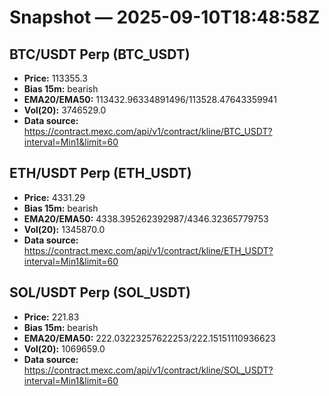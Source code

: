 # Snapshot — 2025-09-10T18:48:58Z

## BTC/USDT Perp (BTC_USDT)
- **Price:** 113355.3
- **Bias 15m:** bearish
- **EMA20/EMA50:** 113432.96334891496/113528.47643359941
- **Vol(20):** 3746529.0
- **Data source:** https://contract.mexc.com/api/v1/contract/kline/BTC_USDT?interval=Min1&limit=60

## ETH/USDT Perp (ETH_USDT)
- **Price:** 4331.29
- **Bias 15m:** bearish
- **EMA20/EMA50:** 4338.395262392987/4346.32365779753
- **Vol(20):** 1345870.0
- **Data source:** https://contract.mexc.com/api/v1/contract/kline/ETH_USDT?interval=Min1&limit=60

## SOL/USDT Perp (SOL_USDT)
- **Price:** 221.83
- **Bias 15m:** bearish
- **EMA20/EMA50:** 222.03223257622253/222.15151110936623
- **Vol(20):** 1069659.0
- **Data source:** https://contract.mexc.com/api/v1/contract/kline/SOL_USDT?interval=Min1&limit=60
